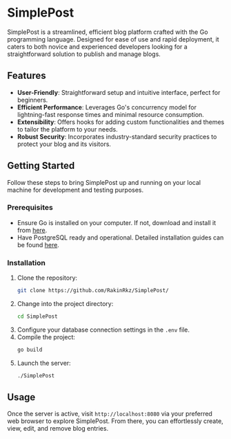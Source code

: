 # SimplePost

SimplePost is a streamlined, efficient blog platform crafted with the Go programming language. Designed for ease of use and rapid deployment, it caters to both novice and experienced developers looking for a straightforward solution to publish and manage blogs.

## Features

- **User-Friendly**: Straightforward setup and intuitive interface, perfect for beginners.
- **Efficient Performance**: Leverages Go's concurrency model for lightning-fast response times and minimal resource consumption.
- **Extensibility**: Offers hooks for adding custom functionalities and themes to tailor the platform to your needs.
- **Robust Security**: Incorporates industry-standard security practices to protect your blog and its visitors.

## Getting Started

Follow these steps to bring SimplePost up and running on your local machine for development and testing purposes.

### Prerequisites

- Ensure Go is installed on your computer. If not, download and install it from [here](https://golang.org/dl/).
- Have PostgreSQL ready and operational. Detailed installation guides can be found [here](https://www.postgresql.org/download/).

### Installation

1. Clone the repository:
   ```bash
   git clone https://github.com/RakinRkz/SimplePost/
   ```
2. Change into the project directory:
   ```bash
   cd SimplePost
   ```
3. Configure your database connection settings in the `.env` file.
4. Compile the project:
   ```bash
   go build
   ```
5. Launch the server:
   ```bash
   ./SimplePost
   ```

## Usage

Once the server is active, visit `http://localhost:8080` via your preferred web browser to explore SimplePost. From there, you can effortlessly create, view, edit, and remove blog entries.
